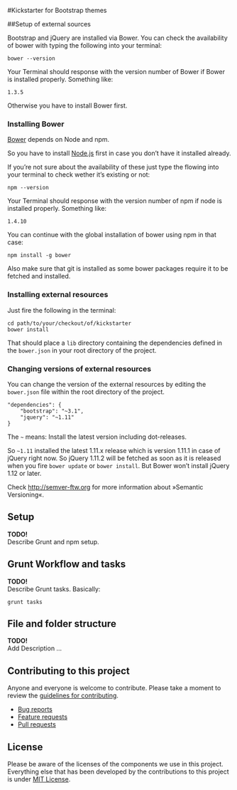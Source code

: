 #Kickstarter for Bootstrap themes

##Setup of external sources

Bootstrap and jQuery are installed via Bower. You can check the availability of bower with typing the following into your terminal:

	bower --version

Your Terminal should response with the version number of Bower if Bower is installed properly. Something like:

	1.3.5

Otherwise you have to install Bower first.

### Installing Bower
[Bower][bower] depends on Node and npm.

So you have to install [Node.js][node] first in case you don’t have it installed already.

If you’re not sure about the availability of these just type the flowing into your terminal to check wether it’s existing or not:

	npm --version

Your Terminal should response with the version number of npm if node is installed properly. Something like:

	1.4.10

You can continue with the global installation of bower using npm in that case:

	npm install -g bower

Also make sure that git is installed as some bower packages require it to be fetched and installed.

[node]: http://nodejs.org/
[bower]: http://bower.io/

### Installing external resources

Just fire the following in the terminal:

	cd path/to/your/checkout/of/kickstarter
	bower install

That should place a `lib` directory containing the dependencies defined in the `bower.json` in your root directory of the project.

### Changing versions of external resources

You can change the version of the external resources by editing the `bower.json` file within the root directory of the project.

	"dependencies": {
	    "bootstrap": "~3.1",
	    "jquery": "~1.11"
	}

The `~` means: Install the latest version including dot-releases.

So `~1.11` installed the latest 1.11.x release which is version 1.11.1 in case of jQuery right now. So  jQuery 1.11.2 will be fetched as soon as it is released when you fire `bower update` or `bower install`. But Bower won’t install jQuery 1.12 or later.

Check <http://semver-ftw.org> for more information about »Semantic Versioning«.

## Setup 

**TODO!**  
Describe Grunt and npm setup.

## Grunt Workflow and tasks

**TODO!**  
Describe Grunt tasks. Basically:

    grunt tasks

## File and folder structure

**TODO!**  
Add Description …

## Contributing to this project

Anyone and everyone is welcome to contribute. Please take a moment to
review the [guidelines for contributing](CONTRIBUTING.md).

* [Bug reports](CONTRIBUTING.md#bugs)
* [Feature requests](CONTRIBUTING.md#features)
* [Pull requests](CONTRIBUTING.md#pull-requests)

## License

Please be aware of the licenses of the components we use in this project.
Everything else that has been developed by the contributions to this project is under [MIT License](LICENSE).
